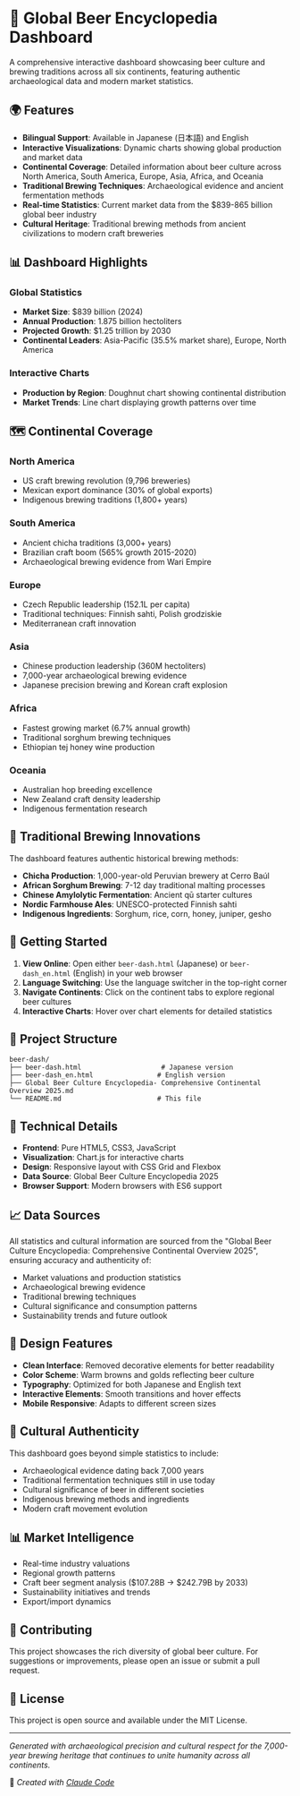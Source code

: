 # 🍺 Global Beer Encyclopedia Dashboard

A comprehensive interactive dashboard showcasing beer culture and brewing traditions across all six continents, featuring authentic archaeological data and modern market statistics.

## 🌍 Features

- **Bilingual Support**: Available in Japanese (日本語) and English
- **Interactive Visualizations**: Dynamic charts showing global production and market data
- **Continental Coverage**: Detailed information about beer culture across North America, South America, Europe, Asia, Africa, and Oceania
- **Traditional Brewing Techniques**: Archaeological evidence and ancient fermentation methods
- **Real-time Statistics**: Current market data from the $839-865 billion global beer industry
- **Cultural Heritage**: Traditional brewing methods from ancient civilizations to modern craft breweries

## 📊 Dashboard Highlights

### Global Statistics
- **Market Size**: $839 billion (2024)
- **Annual Production**: 1.875 billion hectoliters
- **Projected Growth**: $1.25 trillion by 2030
- **Continental Leaders**: Asia-Pacific (35.5% market share), Europe, North America

### Interactive Charts
- **Production by Region**: Doughnut chart showing continental distribution
- **Market Trends**: Line chart displaying growth patterns over time

## 🗺️ Continental Coverage

### North America
- US craft brewing revolution (9,796 breweries)
- Mexican export dominance (30% of global exports)
- Indigenous brewing traditions (1,800+ years)

### South America
- Ancient chicha traditions (3,000+ years)
- Brazilian craft boom (565% growth 2015-2020)
- Archaeological brewing evidence from Wari Empire

### Europe
- Czech Republic leadership (152.1L per capita)
- Traditional techniques: Finnish sahti, Polish grodziskie
- Mediterranean craft innovation

### Asia
- Chinese production leadership (360M hectoliters)
- 7,000-year archaeological brewing evidence
- Japanese precision brewing and Korean craft explosion

### Africa
- Fastest growing market (6.7% annual growth)
- Traditional sorghum brewing techniques
- Ethiopian tej honey wine production

### Oceania
- Australian hop breeding excellence
- New Zealand craft density leadership
- Indigenous fermentation research

## 🏺 Traditional Brewing Innovations

The dashboard features authentic historical brewing methods:

- **Chicha Production**: 1,000-year-old Peruvian brewery at Cerro Baúl
- **African Sorghum Brewing**: 7-12 day traditional malting processes
- **Chinese Amylolytic Fermentation**: Ancient qū starter cultures
- **Nordic Farmhouse Ales**: UNESCO-protected Finnish sahti
- **Indigenous Ingredients**: Sorghum, rice, corn, honey, juniper, gesho

## 🚀 Getting Started

1. **View Online**: Open either `beer-dash.html` (Japanese) or `beer-dash_en.html` (English) in your web browser
2. **Language Switching**: Use the language switcher in the top-right corner
3. **Navigate Continents**: Click on the continent tabs to explore regional beer cultures
4. **Interactive Charts**: Hover over chart elements for detailed statistics

## 📁 Project Structure

```
beer-dash/
├── beer-dash.html                    # Japanese version
├── beer-dash_en.html                # English version
├── Global Beer Culture Encyclopedia- Comprehensive Continental Overview 2025.md
└── README.md                        # This file
```

## 🔧 Technical Details

- **Frontend**: Pure HTML5, CSS3, JavaScript
- **Visualization**: Chart.js for interactive charts
- **Design**: Responsive layout with CSS Grid and Flexbox
- **Data Source**: Global Beer Culture Encyclopedia 2025
- **Browser Support**: Modern browsers with ES6 support

## 📈 Data Sources

All statistics and cultural information are sourced from the "Global Beer Culture Encyclopedia: Comprehensive Continental Overview 2025", ensuring accuracy and authenticity of:

- Market valuations and production statistics
- Archaeological brewing evidence
- Traditional brewing techniques
- Cultural significance and consumption patterns
- Sustainability trends and future outlook

## 🎨 Design Features

- **Clean Interface**: Removed decorative elements for better readability
- **Color Scheme**: Warm browns and golds reflecting beer culture
- **Typography**: Optimized for both Japanese and English text
- **Interactive Elements**: Smooth transitions and hover effects
- **Mobile Responsive**: Adapts to different screen sizes

## 🌟 Cultural Authenticity

This dashboard goes beyond simple statistics to include:

- Archaeological evidence dating back 7,000 years
- Traditional fermentation techniques still in use today
- Cultural significance of beer in different societies
- Indigenous brewing methods and ingredients
- Modern craft movement evolution

## 📊 Market Intelligence

- Real-time industry valuations
- Regional growth patterns
- Craft beer segment analysis ($107.28B → $242.79B by 2033)
- Sustainability initiatives and trends
- Export/import dynamics

## 🤝 Contributing

This project showcases the rich diversity of global beer culture. For suggestions or improvements, please open an issue or submit a pull request.

## 📝 License

This project is open source and available under the MIT License.

---

*Generated with archaeological precision and cultural respect for the 7,000-year brewing heritage that continues to unite humanity across all continents.*

🤖 *Created with [Claude Code](https://claude.ai/code)*